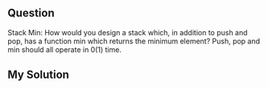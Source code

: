 ## Question
Stack Min: How would you design a stack which, in addition to push and pop, has a function min
which returns the minimum element? Push, pop and min should all operate in 0(1) time.

## My Solution
